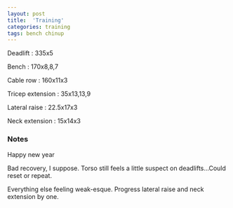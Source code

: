 ```yaml
---
layout: post
title:  'Training'
categories: training
tags: bench chinup
---
```


Deadlift  :  335x5

Bench : 170x8,8,7

Cable row : 160x11x3

Tricep extension  :  35x13,13,9

Lateral raise  :  22.5x17x3

Neck extension  :  15x14x3

### Notes

Happy new year

Bad recovery, I suppose. Torso still feels a little suspect on deadlifts...Could reset or repeat.

Everything else feeling weak-esque. Progress lateral raise and neck extension by one.
